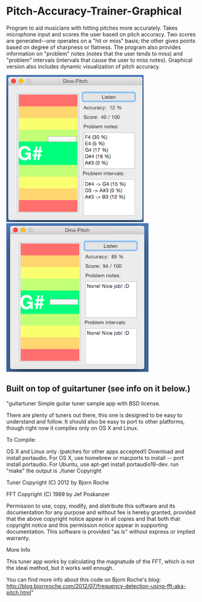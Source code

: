 # Pitch-Accuracy-Trainer-Graphical
Program to aid musicians with hitting pitches more accurately. Takes microphone input and scores the user based on pitch accuracy. Two scores are generated--one operates on a "hit or miss" basis; the other gives points based on degree of sharpness or flatness. The program also provides information on "problem" notes (notes that the user tends to miss) and "problem" intervals (intervals that cause the user to miss notes).
Graphical version also includes dynamic visualization of pitch accuracy.

![alt text](SS1.png) 
![alt text](SS2.png)

Built on top of guitartuner (see info on it below.)
-----
"guitartuner
Simple guitar tuner sample app with BSD license.

There are plenty of tuners out there, this one is designed to be easy to understand and follow. It should also be easy to port to other platforms, though right now it compiles only on OS X and Linux.

To Compile:

OS X and Linux only :(patches for other apps accepted!)
Download and install portaudio.
For OS X, use homebrew or macports to install -- port install portaudio.
For Ubuntu, use apt-get install portaudio19-dev.
run "make"
the output is ./tuner
Copyright

Tuner Copyright (C) 2012 by Bjorn Roche

FFT Copyright (C) 1989 by Jef Poskanzer

Permission to use, copy, modify, and distribute this software and its documentation for any purpose and without fee is hereby granted, provided that the above copyright notice appear in all copies and that both that copyright notice and this permission notice appear in supporting documentation. This software is provided "as is" without express or implied warranty.

More Info

This tuner app works by calculating the magnatude of the FFT, which is not the ideal method, but it works well enough.

You can find more info about this code on Bjorn Roche's blog: http://blog.bjornroche.com/2012/07/frequency-detection-using-fft-aka-pitch.html"
